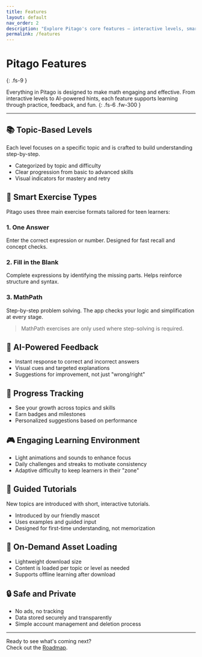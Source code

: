 ```yaml
---
title: Features
layout: default
nav_order: 2
description: "Explore Pitago's core features — interactive levels, smart exercises, progress tracking, AI hints, and more."
permalink: /features
---
```


# Pitago Features  
{: .fs-9 }

Everything in Pitago is designed to make math engaging and effective. From interactive levels to AI-powered hints, each feature supports learning through practice, feedback, and fun.
{: .fs-6 .fw-300 }

---

## 📚 Topic-Based Levels

Each level focuses on a specific topic and is crafted to build understanding step-by-step.

- Categorized by topic and difficulty
- Clear progression from basic to advanced skills
- Visual indicators for mastery and retry

## 🧠 Smart Exercise Types

Pitago uses three main exercise formats tailored for teen learners:

### 1. One Answer  
Enter the correct expression or number. Designed for fast recall and concept checks.

### 2. Fill in the Blank  
Complete expressions by identifying the missing parts. Helps reinforce structure and syntax.

### 3. MathPath  
Step-by-step problem solving. The app checks your logic and simplification at every stage.

> MathPath exercises are only used where step-solving is required.

## 🤖 AI-Powered Feedback

- Instant response to correct and incorrect answers
- Visual cues and targeted explanations
- Suggestions for improvement, not just "wrong/right"

## 🚀 Progress Tracking

- See your growth across topics and skills
- Earn badges and milestones
- Personalized suggestions based on performance

## 🎮 Engaging Learning Environment

- Light animations and sounds to enhance focus
- Daily challenges and streaks to motivate consistency
- Adaptive difficulty to keep learners in their "zone"

## 🧭 Guided Tutorials

New topics are introduced with short, interactive tutorials.

- Introduced by our friendly mascot  
- Uses examples and guided input  
- Designed for first-time understanding, not memorization

## 📲 On-Demand Asset Loading

- Lightweight download size
- Content is loaded per topic or level as needed
- Supports offline learning after download

## 🔒 Safe and Private

- No ads, no tracking
- Data stored securely and transparently
- Simple account management and deletion process

---

Ready to see what's coming next?  
Check out the [Roadmap](/roadmap).
